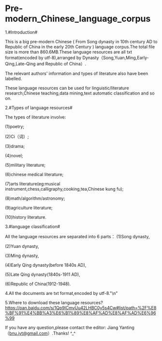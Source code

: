 # Pre-modern_Chinese_language_corpus

1.#Introduction#

  This is a big pre-modern Chinese ( From Song dynasty in 10th century AD to Republic of China in the early 20th Century ) language corpus.The total file size is more than 860.6MB.These language resources are all txt format(encoded by utf-8),arranged by Dynasty（Song,Yuan,Ming,Early-Qing,Late-Qing and Republic of China）.
  
  The relevant authors' information and types of literature also have been labelled. 
  
  These language resources can be used for linguistic/literature research,Chinese teaching,data mining,text automatic classification and so on. 

2.#Types of language resources#

  The types of literature involve: 
  
  (1)poetry;
  
  (2)Ci（词）;
  
  (3)drama;
  
  (4)novel;
  
  (5)military literature;
  
  (6)chinese medical literature;
  
  (7)arts literature(eg:musical instrument,chess,calligraphy,cooking,tea,Chinese kung fu); 
  
  (8)math/algorithm/astronomy;
  
  (9)agriculture literature;
  
  (10)history literature.
  

3.#language classification#

  All the language resources are separated into 6 parts：
  (1)Song dynasty,
  
  (2)Yuan dynasty,
  
  (3)Ming dynasty,
  
  (4)Early Qing dynasty(before 1840s AD),
  
  (5)Late Qing dynasty(1840s-1911 AD),
  
  (6)Republic of China(1912-1948).
  

4.All the documents are txt format,encoded by utf-8."\n"

5.Where to download these language resources?
https://pan.baidu.com/s/1Qp9lCmvUu42LHBC0y5s4Cw#list/path=%2F%E8%BF%91%E4%BB%A3%E6%B1%89%E8%AF%AD%E8%AF%AD%E6%96%99
 
 If you have any question,please contact the editor: Jiang Yanting（bnu.jyt@gmail.com）.Thanks! ^_^
